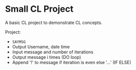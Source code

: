 # Small CL Project

A basic CL project to demonstrate CL concepts.


Project:


* ```SAYMSG```
* Output Username, date time
* Input message and number of iterations
* Output message i times (DO loop)
* Append '!' to message if iteration is even else '...' (IF ELSE)



